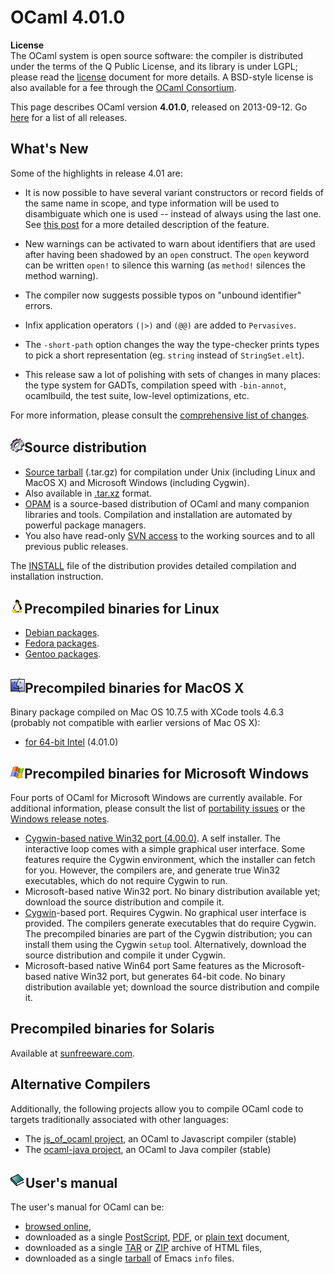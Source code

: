 <!-- ((! set title OCaml 4.01.0 !)) -->

# OCaml 4.01.0
**License**<br />
 The OCaml system is open source software: the compiler is distributed
under the terms of the Q Public License, and its library is under LGPL;
please read the [license](/docs/license.html) document for more details. A
BSD-style license is also available for a fee through the [OCaml
Consortium](/consortium/).

This page describes OCaml version **4.01.0**,
released on 2013-09-12. Go [here](./) for a list of all releases.

## What's New

Some of the highlights in release 4.01 are:

-   It is now possible to have several variant constructors or record
    fields of the same name in scope, and type information will be used
    to disambiguate which one is used -- instead of always using the
    last one. See [this
    post](http://www.lexifi.com/blog/type-based-selection-label-and-constructors)
    for a more detailed description of the feature.

-   New warnings can be activated to warn about identifiers that are
    used after having been shadowed by an `open` construct. The `open`
    keyword can be written `open!` to silence this warning (as `method!`
    silences the method warning).

-   The compiler now suggests possible typos on "unbound identifier"
    errors.

-   Infix application operators `(|>)` and `(@@)` are added to
    `Pervasives`.

-   The `-short-path` option changes the way the type-checker prints
    types to pick a short representation (eg. `string` instead of
    `StringSet.elt`).

-   This release saw a lot of polishing with sets of changes in many
    places: the type system for GADTs, compilation speed with
    `-bin-annot`, ocamlbuild, the test suite, low-level optimizations,
    etc.

For more information, please consult the [comprehensive list of
changes](http://caml.inria.fr/pub/distrib/ocaml-4.01/notes/Changes).

## ![](../img/source.gif "")Source distribution

-   [Source tarball](http://caml.inria.fr/pub/distrib/ocaml-4.01/ocaml-4.01.0.tar.gz)
    (.tar.gz) for compilation under Unix (including Linux and MacOS X)
    and Microsoft Windows (including Cygwin).
-   Also available in
    [.tar.xz](http://caml.inria.fr/pub/distrib/ocaml-4.01/ocaml-4.01.0.tar.xz) format.
-   [OPAM](https://opam.ocaml.org/) is a source-based distribution of
    OCaml and many companion libraries and tools. Compilation and
    installation are automated by powerful package managers.
-   You also have read-only [SVN access](svn.html) to the working
 sources and to all previous public releases.

The [INSTALL](http://caml.inria.fr/pub/distrib/ocaml-4.01/notes/INSTALL) file of the
distribution provides detailed compilation and installation instruction.

## ![](../img/linux.gif "")Precompiled binaries for Linux

-   [Debian packages](http://packages.debian.org/ocaml).
-   [Fedora
    packages](https://admin.fedoraproject.org/pkgdb/package/ocaml/).
-   [Gentoo
    packages](http://packages.gentoo.org/packages/?category=dev-lang;name=ocaml).


## ![](../img/macos.gif "")Precompiled binaries for MacOS X

Binary package compiled on Mac OS 10.7.5 with XCode tools 4.6.3
(probably not compatible with earlier versions of Mac OS X):

-   [for 64-bit Intel](http://caml.inria.fr/pub/distrib/ocaml-4.01/ocaml-4.01.0-intel.dmg)
    (4.01.0)

## ![](../img/windows.gif "")Precompiled binaries for Microsoft Windows

Four ports of OCaml for Microsoft Windows are currently available. For
additional information, please consult the list of [portability
issues](/learn/portability.html) or the [Windows release
notes](http://caml.inria.fr/pub/distrib/ocaml-4.01/notes/README.win32).

-   [Cygwin-based native Win32 port
    (4.00.0)](http://protz.github.com/ocaml-installer/). A self
    installer. The interactive loop comes with a simple graphical user
    interface. Some features require the Cygwin environment, which the
    installer can fetch for you. However, the compilers are, and
    generate true Win32 executables, which do not require Cygwin to run.
-   Microsoft-based native Win32 port. No binary distribution available
    yet; download the source distribution and compile it.
-   [Cygwin](http://cygwin.com/)-based port. Requires Cygwin. No
    graphical user interface is provided. The compilers generate
    executables that do require Cygwin. The precompiled binaries are
    part of the Cygwin distribution; you can install them using the
    Cygwin `setup` tool. Alternatively, download the source distribution
    and compile it under Cygwin.
-   Microsoft-based native Win64 port Same features as the
    Microsoft-based native Win32 port, but generates 64-bit code. No
    binary distribution available yet; download the source distribution
    and compile it.

## Precompiled binaries for Solaris

Available at [sunfreeware.com](http://sunfreeware.com/).

## Alternative Compilers

Additionally, the following projects allow you to compile OCaml code to
targets traditionally associated with other languages:

* The [js_of_ocaml project](http://ocsigen.org/js_of_ocaml/), an
 OCaml to Javascript compiler (stable)
* The [ocaml-java project](http://ocamljava.x9c.fr/), an OCaml to Java
 compiler (stable)

## ![](../img/doc.gif "")User's manual
The user's manual for OCaml can be:

-   [browsed online](http://caml.inria.fr/pub/docs/manual-ocaml-4.01/index.html),
-   downloaded as a single
    [PostScript](http://caml.inria.fr/pub/distrib/ocaml-4.01/ocaml-4.01-refman.ps.gz),
    [PDF](http://caml.inria.fr/pub/distrib/ocaml-4.01/ocaml-4.01-refman.pdf), or [plain
    text](http://caml.inria.fr/pub/distrib/ocaml-4.01/ocaml-4.01-refman.txt) document,
-   downloaded as a single
    [TAR](http://caml.inria.fr/pub/distrib/ocaml-4.01/ocaml-4.01-refman-html.tar.gz) or
    [ZIP](http://caml.inria.fr/pub/distrib/ocaml-4.01/ocaml-4.01-refman-html.zip) archive
    of HTML files,
-   downloaded as a single
    [tarball](http://caml.inria.fr/pub/distrib/ocaml-4.01/ocaml-4.01-refman.info.tar.gz)
    of Emacs `info` files.


